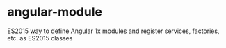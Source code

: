 # angular-module
ES2015 way to define Angular 1x modules and register services, factories, etc. as ES2015 classes
